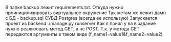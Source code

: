 В папке backup лежит requirements.txt. Откуда нужно проиницилизировать виртуальное окружение
Так жетам же лежит дамп с БД - backup.sql СУБД Postgres (всегда ее использую)
Запускается проект из backend ./manage.py runserver
Как я понял у ва в задание нужно реализовать метод GET, а не POST.
Т.к. у метода GET передаются аргументы в таком виде (f_name1=value1&f_name2=value2)

